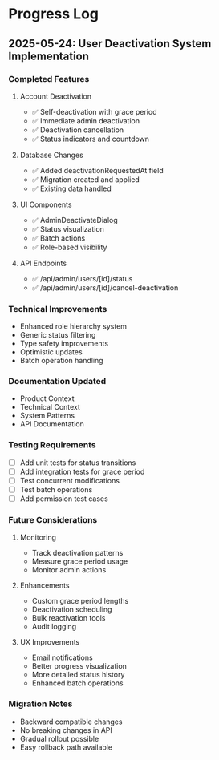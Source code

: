 # Progress Log

## 2025-05-24: User Deactivation System Implementation

### Completed Features

1. Account Deactivation
   - ✅ Self-deactivation with grace period
   - ✅ Immediate admin deactivation
   - ✅ Deactivation cancellation
   - ✅ Status indicators and countdown

2. Database Changes
   - ✅ Added deactivationRequestedAt field
   - ✅ Migration created and applied
   - ✅ Existing data handled

3. UI Components
   - ✅ AdminDeactivateDialog
   - ✅ Status visualization
   - ✅ Batch actions
   - ✅ Role-based visibility

4. API Endpoints
   - ✅ /api/admin/users/[id]/status
   - ✅ /api/admin/users/[id]/cancel-deactivation

### Technical Improvements

- Enhanced role hierarchy system
- Generic status filtering
- Type safety improvements
- Optimistic updates
- Batch operation handling

### Documentation Updated

- Product Context
- Technical Context
- System Patterns
- API Documentation

### Testing Requirements

- [ ] Add unit tests for status transitions
- [ ] Add integration tests for grace period
- [ ] Test concurrent modifications
- [ ] Test batch operations
- [ ] Add permission test cases

### Future Considerations

1. Monitoring
   - Track deactivation patterns
   - Measure grace period usage
   - Monitor admin actions

2. Enhancements
   - Custom grace period lengths
   - Deactivation scheduling
   - Bulk reactivation tools
   - Audit logging

3. UX Improvements
   - Email notifications
   - Better progress visualization
   - More detailed status history
   - Enhanced batch operations

### Migration Notes

- Backward compatible changes
- No breaking changes in API
- Gradual rollout possible
- Easy rollback path available
